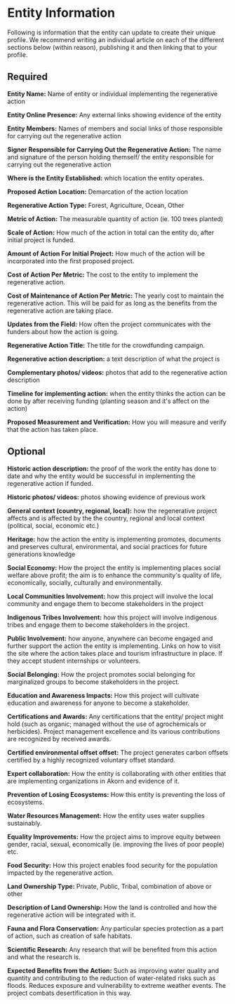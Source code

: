 # Entity Information

Following is information that the entity can update to create their unique profile. We recommend writing an individual article on each of the different sections below (within reason), publishing it and then linking that to your profile.&#x20;

## Required

**Entity Name:** Name of entity or individual implementing the regenerative action

**Entity Online Presence:** Any external links showing evidence of the entity

**Entity Members:** Names of members and social links of those responsible for carrying out the regenerative action&#x20;

**Signer Responsible for Carrying Out the Regenerative Action:** The name and signature of the person holding themself/ the entity responsible for carrying out the regenerative action

**Where is the Entity Established:** which location the entity operates.&#x20;

**Proposed Action Location:** Demarcation of the action location &#x20;

**Regenerative Action Type:** Forest, Agriculture, Ocean, Other

**Metric of Action:** The measurable quantity of action (ie. 100 trees planted)

**Scale of Action:** How much of the action in total can the entity do, after initial project is funded.&#x20;

**Amount of Action For Initial Project:** How much of the action will be incorporated into the first proposed project.&#x20;

**Cost of Action Per Metric:** The cost to the entity to implement the regenerative action.&#x20;

**Cost of Maintenance of Action Per Metric:** The yearly cost to maintain the regenerative action. This will be paid for as long as the benefits from the regenerative action are taking place.&#x20;

**Updates from the Field:** How often the project communicates with the funders about how the action is going.

**Regenerative Action Title:** The title for the crowdfunding campaign.&#x20;

**Regenerative action description:** a text description of what the project is&#x20;

**Complementary photos/ videos:** photos that add to the regenerative action description

**Timeline for implementing action:** when the entity thinks the action can be done by after receiving funding (planting season and it's affect on the action)

**Proposed Measurement and Verification:** How you will measure and verify that the action has taken place.&#x20;

## Optional&#x20;

**Historic action description:** the proof of the work the entity has done to date and why the entity would be successful in implementing the regenerative action if funded.&#x20;

**Historic photos/ videos:** photos showing evidence of previous work

**General context (country, regional, local):** how the regenerative project affects and is affected by the the country, regional and local context (political, social, economic etc.)

**Heritage:** how the action the entity is implementing promotes, documents and preserves cultural, environmental, and social practices for future generations knowledge

**Social Economy:** How the project the entity is implementing places social welfare above profit; the aim is to enhance the community's quality of life, economically, socially, culturally and environmentally.

**Local Communities Involvement:** how this project will involve the local community and engage them to become stakeholders in the project&#x20;

**Indigenous Tribes Involvement:** how this project will involve indigenous tribes and engage them to become stakeholders in the project.

**Public Involvement:** how anyone, anywhere can become engaged and further support the action the entity is implementing. Links on how to visit the site where the action takes place and tourism infrastructure in place. If they accept student internships or volunteers.&#x20;

**Social Belonging:** How the project promotes social belonging for marginalized groups to become stakeholders in the project.

**Education and Awareness Impacts:** How this project will cultivate education and awareness for anyone to become a stakeholder.

**Certifications and Awards:** Any certifications that the entity/ project might hold (such as organic; managed without the use of agrochemicals or herbicides). Project management excellence and its various contributions are recognized by received awards.&#x20;

**Certified environmental offset offset:** The project generates carbon offsets certified by a highly recognized voluntary offset standard.&#x20;

**Expert collaboration:** How the entity is collaborating with other entities that are implementing organizations in Akorn and evidence of it.&#x20;

**Prevention of Losing Ecosystems:** How this entity is preventing the loss of ecosystems.&#x20;

**Water Resources Management:** How the entity uses water supplies sustainably.

**Equality Improvements:** How the project aims to improve equity between gender, racial, sexual, economically (ie. improving the lives of poor people) etc.&#x20;

**Food Security:** How this project enables food security for the population impacted by the regenerative action.

**Land Ownership Type:** Private, Public, Tribal, combination of above or other&#x20;

**Description of Land Ownership:** How the land is controlled and how the regenerative action will be integrated with it.&#x20;

**Fauna and Flora Conservation:** Any particular species protection as a part of action, such as creation of safe habitats.&#x20;

**Scientific Research:** Any research that will be benefited from this action and what the research is. &#x20;

**Expected Benefits from the Action:** Such as improving water quality and quantity and contributing to the reduction of water-related risks such as floods. Reduces exposure and vulnerability to extreme weather events. The project combats desertification in this way.&#x20;
